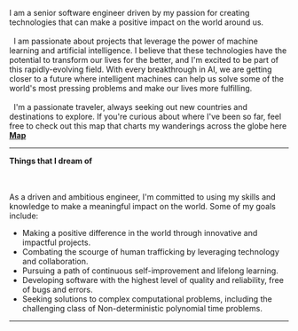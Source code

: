 I am a senior software engineer driven by my passion for creating technologies that can make a positive impact on the world around us.
\
&nbsp;
\
&nbsp;
I am passionate about projects that leverage the power of machine learning and artificial intelligence. I believe that these technologies have the potential to transform our lives for the better, and I'm excited to be part of this rapidly-evolving field. With every breakthrough in AI, we are getting closer to a future where intelligent machines can help us solve some of the world's most pressing problems and make our lives more fulfilling.
\
&nbsp;
\
&nbsp;
I'm a passionate traveler, always seeking out new countries and destinations to explore. If you're curious about where I've been so far, feel free to check out this map that charts my wanderings across the globe here
[**Map**](https://www.google.com/maps/d/u/2/edit?mid=1qdMAwmzsl4e_JyVuC4dIOBhBEVAnOLBu&ll=22.96412624055243%2C-64.83993735000001&z=3)

---

**Things that I dream of**
\
&nbsp;
\
&nbsp;

As a driven and ambitious engineer, I'm committed to using my skills and knowledge to make a meaningful impact on the world.
Some of my goals include:

- Making a positive difference in the world through innovative and impactful projects.
- Combating the scourge of human trafficking by leveraging technology and collaboration.
- Pursuing a path of continuous self-improvement and lifelong learning.
- Developing software with the highest level of quality and reliability, free of bugs and errors.
- Seeking solutions to complex computational problems, including the challenging class of Non-deterministic polynomial time problems.

---
